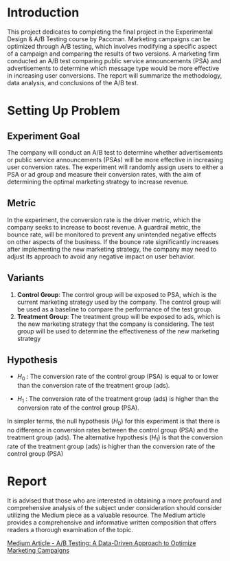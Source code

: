# Introduction

This project dedicates to completing the final project in the Experimental Design & A/B Testing course by Paccman. Marketing campaigns can be optimized through A/B testing, which involves modifying a specific aspect of a campaign and comparing the results of two versions. A marketing firm conducted an A/B test comparing public service announcements (PSA) and advertisements to determine which message type would be more effective in increasing user conversions. The report will summarize the methodology, data analysis, and conclusions of the A/B test.

# Setting Up Problem
## Experiment Goal

The company will conduct an A/B test to determine whether advertisements or public service announcements (PSAs) will be more effective in increasing user conversion rates. The experiment will randomly assign users to either a PSA or ad group and measure their conversion rates, with the aim of determining the optimal marketing strategy to increase revenue.

## Metric

In the experiment, the conversion rate is the driver metric, which the company seeks to increase to boost revenue. A guardrail metric, the bounce rate, will be monitored to prevent any unintended negative effects on other aspects of the business. If the bounce rate significantly increases after implementing the new marketing strategy, the company may need to adjust its approach to avoid any negative impact on user behavior.

## Variants

1. **Control Group**: The control group will be exposed to PSA, which is the current marketing strategy
used by the company. The control group will be used as a baseline to compare the performance of the
test group.
2. **Treatment Group**: The treatment group will be exposed to ads, which is the new marketing strategy
that the company is considering. The test group will be used to determine the effectiveness of the new
marketing strategy

## Hypothesis

- $H_0$ : The conversion rate of the control group (PSA) is equal to or lower than the conversion rate of
the treatment group (ads).

- $H_1$ : The conversion rate of the treatment group (ads) is higher than the conversion rate of the control
group (PSA).

In simpler terms, the null hypothesis ($H_0$) for this experiment is that there is no difference in conversion
rates between the control group (PSA) and the treatment group (ads). The alternative hypothesis ($H_1$) is
that the conversion rate of the treatment group (ads) is higher than the conversion rate of the control group
(PSA)

# Report

It is advised that those who are interested in obtaining a more profound and comprehensive analysis of the subject under consideration should consider utilizing the Medium piece as a valuable resource. The Medium article provides a comprehensive and informative written composition that offers readers a thorough examination of the topic.

[Medium Article - A/B Testing: A Data-Driven Approach to Optimize Marketing Campaigns](https://bit.ly/ABTestAkhmad)
